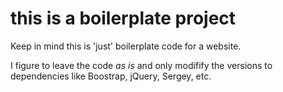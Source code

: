 # this is a boilerplate project

Keep in mind this is 'just' boilerplate code for a website.

I figure to leave the code _as is_ and only modifify the versions to dependencies like Boostrap, jQuery, Sergey, etc.